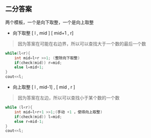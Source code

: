 ## 二分答案

两个模板，一个是向下取整，一个是向上取整

- 向下取整 [ l , mid ] [ mid+1 ,  r]

> 因为答案在可能在右边界，所以可以查找大于一个数的最后一个数

```c++
while(l<r){
    int mid=l+r >>1; (整除向下取整)
    if(check(mid)) r=mid;
    else l=mid+1;
}
cout<<l;
```

- 向上取整 [ l , mid-1] , [ mid , r ]

> 因为答案在左边，所以可以查找小于某个数的一个数

```c++
while (l<r){
    int mid=l+r+1 >>1;(手动 +1 ，使得向上取整)
    if(check(mid)) l=mid;
    else r=mid-1;
}
cout<<l;
```

